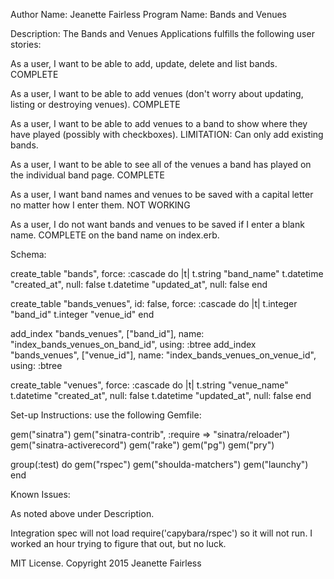 Author Name: Jeanette Fairless
Program Name: Bands and Venues

Description:  The Bands and Venues Applications fulfills the following user stories:

As a user, I want to be able to add, update, delete and list bands. COMPLETE

As a user, I want to be able to add venues (don't worry about updating, listing or destroying venues). COMPLETE

As a user, I want to be able to add venues to a band to show where they have played (possibly with checkboxes).  LIMITATION:  Can only add existing bands.

As a user, I want to be able to see all of the venues a band has played on the individual band page. COMPLETE

As a user, I want band names and venues to be saved with a capital letter no matter how I enter them. NOT WORKING

As a user, I do not want bands and venues to be saved if I enter a blank name. COMPLETE on the band name on index.erb.

Schema:

create_table "bands", force: :cascade do |t|
    t.string   "band_name"
    t.datetime "created_at", null: false
    t.datetime "updated_at", null: false
  end

  create_table "bands_venues", id: false, force: :cascade do |t|
    t.integer "band_id"
    t.integer "venue_id"
  end

  add_index "bands_venues", ["band_id"], name: "index_bands_venues_on_band_id", using: :btree
  add_index "bands_venues", ["venue_id"], name: "index_bands_venues_on_venue_id", using: :btree

  create_table "venues", force: :cascade do |t|
    t.string   "venue_name"
    t.datetime "created_at", null: false
    t.datetime "updated_at", null: false
  end

Set-up Instructions: use the following Gemfile:

gem("sinatra")
gem("sinatra-contrib", :require => "sinatra/reloader")
gem("sinatra-activerecord")
gem("rake")
gem("pg")
gem("pry")

group(:test) do
  gem("rspec")
  gem("shoulda-matchers")
  gem("launchy")
end

Known Issues:

As noted above under Description.

Integration spec will not load require('capybara/rspec') so it will not run.  I
worked an hour trying to figure that out, but no luck.

MIT License.  Copyright 2015 Jeanette Fairless
